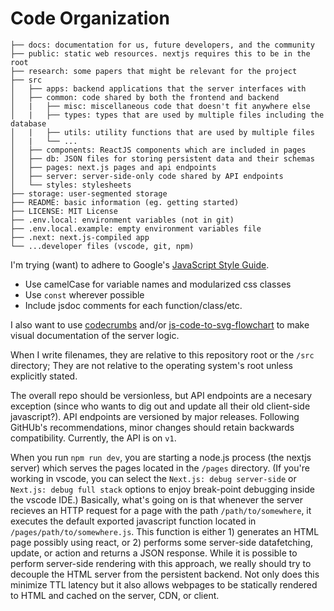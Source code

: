 # Code Organization

```
├── docs: documentation for us, future developers, and the community
├── public: static web resources. nextjs requires this to be in the root
├── research: some papers that might be relevant for the project
├── src
│   ├── apps: backend applications that the server interfaces with
│   ├── common: code shared by both the frontend and backend
│   |   ├── misc: miscellaneous code that doesn't fit anywhere else
│   |   ├── types: types that are used by multiple files including the database
│   |   ├── utils: utility functions that are used by multiple files
│   |   └── ...
│   ├── components: ReactJS components which are included in pages
│   ├── db: JSON files for storing persistent data and their schemas
│   ├── pages: next.js pages and api endpoints
│   ├── server: server-side-only code shared by API endpoints
│   └── styles: stylesheets
├── storage: user-segmented storage
├── README: basic information (eg. getting started)
├── LICENSE: MIT License
├── .env.local: environment variables (not in git)
├── .env.local.example: empty environment variables file
├── .next: next.js-compiled app
└── ...developer files (vscode, git, npm)
```

I'm trying (want) to adhere to Google's [JavaScript Style Guide](https://google.github.io/styleguide/jsguide.html).

- Use camelCase for variable names and modularized css classes
- Use `const` wherever possible
- Include jsdoc comments for each function/class/etc.

I also want to use [codecrumbs](https://codecrumbs.io/) and/or [js-code-to-svg-flowchart](https://bogdan-lyashenko.github.io/js-code-to-svg-flowchart/docs/live-editor) to make visual documentation of the server logic.

When I write filenames, they are relative to this repository root or the `/src` directory; They are not relative to the operating system's root unless explicitly stated.

The overall repo should be versionless, but API endpoints are a necesary exception (since who wants to dig out and update all their old client-side javascript?). API endpoints are versioned by major releases. Following GitHUb's recommendations, minor changes should retain backwards compatibility. Currently, the API is on `v1`.

When you run `npm run dev`, you are starting a node.js process (the nextjs server) which serves the pages located in the `/pages` directory. (If you're working in vscode, you can select the `Next.js: debug server-side` or `Next.js: debug full stack` options to enjoy break-point debugging inside the vscode IDE.) Basically, what's going on is that whenever the server recieves an HTTP request for a page with the path `/path/to/somewhere`, it executes the default exported javascript function located in `/pages/path/to/somewhere.js`. This function is either 1) generates an HTML page possibly using react, or 2) performs some server-side datafetching, update, or action and returns a JSON response. While it is possible to perform server-side rendering with this approach, we really should try to decouple the HTML server from the persistent backend. Not only does this minimize TTL latency but it also allows webpages to be statically rendered to HTML and cached on the server, CDN, or client.
